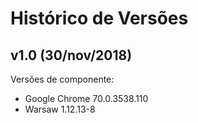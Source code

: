 # Histórico de Versões

## v1.0 (30/nov/2018)

Versões de componente:
* Google Chrome 70.0.3538.110
* Warsaw 1.12.13-8
